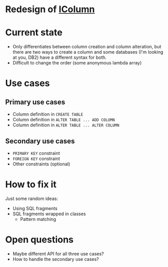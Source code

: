 # Redesign of [IColumn](xref:FluentMigrator.Runner.Generators.IColumn)

# Current state

- Only differentiates between column creation and column
  alteration, but there are two ways to create a column
  and some databases (I'm looking at you, DB2) have a
  different syntax for both.
- Difficult to change the order (some anonymous lambda array)

# Use cases

## Primary use cases

- Column definition in `CREATE TABLE`
- Column definition in `ALTER TABLE ... ADD COLUMN`
- Column definition in `ALTER TABLE ... ALTER COLUMN`

## Secondary use cases

- `PRIMARY KEY` constraint
- `FOREIGN KEY` constraint
- Other constraints (optional)

# How to fix it

Just some random ideas:

- Using SQL fragments
- SQL fragments wrapped in classes
    - Pattern matching

# Open questions

- Maybe different API for all three use cases?
- How to handle the secondary use cases?
